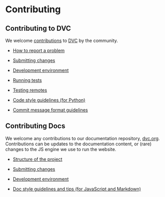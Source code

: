 # Contributing

## Contributing to DVC

We welcome [contributions](/doc/user-guide/contributing/core) to
[DVC](https://github.com/iterative/dvc) by the community.

- [How to report a problem](/doc/user-guide/contributing/core#how-to-report-a-problem)

- [Submitting changes](/doc/user-guide/contributing/core#submitting-changes)

- [Development environment](/doc/user-guide/contributing/core#development-environment)

- [Running tests](/doc/user-guide/contributing/core#running-tests)

- [Testing remotes](/doc/user-guide/contributing/core#testing-remotes)

- [Code style guidelines (for Python)](/doc/user-guide/contributing/core#code-style-guidelines-for-python)

- [Commit message format guidelines](/doc/user-guide/contributing/core#commit-message-format-guidelines)

## Contributing Docs

We welcome any contributions to our documentation repository,
[dvc.org](https://github.com/iterative/dvc.org). Contributions can be updates to
the documentation content, or (rare) changes to the JS engine we use to run the
website.

- [Structure of the project](/doc/user-guide/contributing/docs#structure-of-the-project)

- [Submitting changes](/doc/user-guide/contributing/docs#submitting-changes)

- [Development environment](/doc/user-guide/contributing/docs#development-environment)

- [Doc style guidelines and tips (for JavaScript and Markdown)](/doc/user-guide/contributing/docs#doc-style-guidelines-and-tips-for-java-script-and-markdown)
